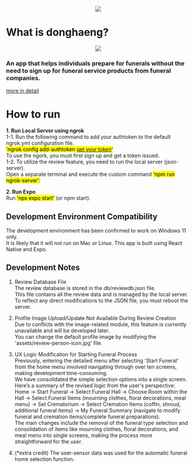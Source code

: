 <p align='center'>
 <img src="https://capsule-render.vercel.app/api?type=waving&color=color=0:EEFF00,100:e3d7c7&height=230&section=header&text=donghaeng&fontSize=70&animation=fadeIn&fontAlignY=30&desc=Professor%20Yoonji%20Kim%20/%20Member%20Serin%20Kim%20,%20Jaewon%20Lee%20,%20Seungwoo%20Jung&descAlignY=55&descAlign=50" />
</p>

# What is donghaeng?
<p align="center">
<img src="https://github.com/jaewonyeee/donghaeng-app/assets/129675209/0cc863ad-813c-4bfe-adb4-a05c4a2acb8e">
</p>

### An app that helps individuals prepare for funerals without the need to sign up for funeral service products from funeral companies.
[more in detail](https://sites.google.com/view/donghaengapp?usp=sharing)




# How to run<br>
**1. Run Local Server using ngrok<br>**
1-1. Run the following command to add your authtoken to the default ngrok.yml configuration file. <br><mark>'ngrok config add-authtoken [get your token](https://dashboard.ngrok.com/get-started/setup/windows)'</mark><br> To use the ngork, you must first sign up and get a token issued. <br>
1-2. To utilize the review feature, you need to run the local server (json-server). <br>Open a separate terminal and execute the custom command <mark>'npm run ngrok-server'.</mark> <br>

**2. Run Expo<br>**
Run <mark>'npx expo start'</mark> (or npm start).

## Development Environment Compatibility
The development environment has been confirmed to work on Windows 11 only.<br> It is likely that it will not run on Mac or Linux. This app is built using React Native and Expo.


## Development Notes

1. Review Database File<br>
The review database is stored in the db/reviewdb.json file. <br>This file contains all the review data and is managed by the local server. <br>To reflect any direct modifications to the JSON file, you must reboot the server.

2. Profile Image Upload/Update Not Available During Review Creation<br>
Due to conflicts with the image-related module, this feature is currently unavailable and will be developed later. <br>You can change the default profile image by modifying the 'assets/review-person-icon.jpg' file.

3. UX Logic Modification for Starting Funeral Process<br>
Previously, entering the detailed menu after selecting 'Start Funeral' from the home menu involved navigating through over ten screens, making development time-consuming.<br> We have consolidated the simple selection options into a single screen. <br>Here’s a summary of the revised logic from the user's perspective:
Home -> Start Funeral -> Select Funeral Hall -> Choose Room within the Hall -> Select Funeral Items (mourning clothes, floral decorations, meal menu) -> Set Crematorium -> Select Cremation Items (coffin, shroud, additional funeral items) -> My Funeral Summary (navigate to modify funeral and cremation items/complete funeral preparations).<br>
The main changes include the removal of the funeral type selection and consolidation of items like mourning clothes, floral decorations, and meal menu into single screens, making the process more straightforward for the user.

4. (*extra credit) The user-sensor data was used for the automatic funeral home selection function.
   
